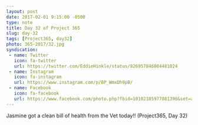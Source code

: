 ```yaml
---
layout: post
date: 2017-02-01 9:15:00 -0500
type: note
title: Day 32 of Project 365
slug: day-32
tags: [Project365, day32]
photo: 365-2017/32.jpg
syndication:
 - name: Twitter
   icon: fa-twitter
   url: https://twitter.com/EddieHinkle/status/826957846084481024
 - name: Instagram
   icon: fa-instagram
   url: https://www.instagram.com/p/BP_WmxDh9pB/
 - name: Facebook
   icon: fa-facebook
   url: https://www.facebook.com/photo.php?fbid=10102185977081396&set=a.10102131355967546.1073741838.19506647
---
```

Jasmine got a clean bill of health from the Vet today!! (Project365, Day 32)